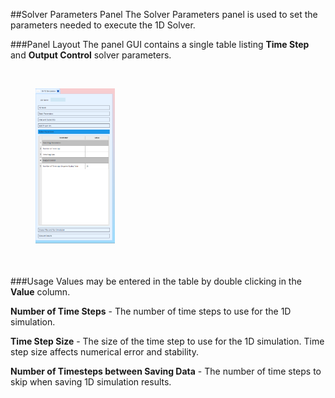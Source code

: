 
##Solver Parameters Panel
The Solver Parameters panel is used to set the parameters needed to execute the 1D Solver.
 

###Panel Layout
The panel GUI contains a single table listing **Time Step** and **Output Control** solver parameters.

<br>
<figure>
  <img src="documentation/1d_simulation/tool/images/solver-params-panel.png" style="float: left; width: 30%; margin-right: 1%; margin-bottom: 0.5em;">
  <p style="clear: both;">
</figure>
<br>

###Usage 
Values may be entered in the table by double clicking in the **Value** column.

**Number of Time Steps** - The number of time steps to use for the 1D simulation.

**Time Step Size** - The size of the time step to use for the 1D simulation. Time step size affects numerical error and stability.

**Number of Timesteps between Saving Data** - The number of time steps to skip when saving 1D simulation results.


